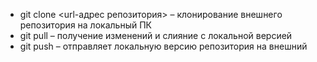 *   git clone <url-адрес репозитория> – клонирование внешнего репозитория на  локальный ПК
*   git pull – получение изменений и слияние с локальной версией
*    git push – отправляет локальную версию репозитория на внешний